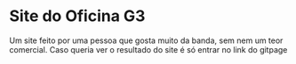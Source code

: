 # Site do Oficina G3
Um site feito por uma pessoa que gosta muito da banda, sem nem um teor comercial.
Caso queria ver o resultado do site é só entrar no link do gitpage
